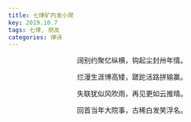 ```yaml
---
title: 七律矿内发小聚
key: 2019.10.7
tags: 七律, 朋友
categories: 律诗
---
```


<p align="center">阔别约聚忆纵横，钩起尘封卅年情。
</p>
<p align="center">烂漫生涯博高矮，蹉跎活路拼输赢。
</p>
<p align="center">失联犹似风吹雨，再见更如云推晴。
</p>
<p align="center">回首当年大院事，古稀白发笑浮名。
</p>
<p align="center"></br>
</p>
